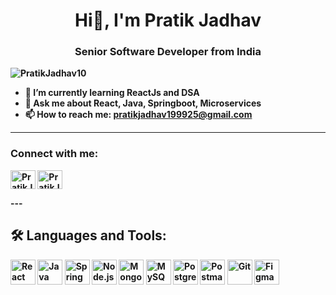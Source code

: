 <h1 align="center"> Hi👋, I'm Pratik Jadhav</h1> 
<h3 align="center"><strong>Senior Software Developer from India<strong></h3>

<p align="left">
  <img src="https://komarev.com/ghpvc/?username=PratikJadhav10&label=Profile%20views&color=0e75b6&style=flat" alt="PratikJadhav10" />
</p>

- 🌱 I’m currently learning **ReactJs and DSA**
- 💬 Ask me about **React, Java, Springboot, Microservices**
- 📫 How to reach me: **pratikjadhav199925@gmail.com**

---

<h3 align="left">Connect with me:</h3>
<p align="left">
<a href="https://linkedin.com/in/pratikmukundjadhav" target="_blank"><img align="center" src="https://raw.githubusercontent.com/rahuldkjain/github-profile-readme-generator/master/src/images/icons/Social/linked-in-alt.svg" alt="PratikJadhav" height="30" width="40" /></a>
<a href="https://instagram.com/pratikjdv10" target="_blank"><img align="center" src="https://raw.githubusercontent.com/rahuldkjain/github-profile-readme-generator/master/src/images/icons/Social/instagram.svg" alt="PratikJadhav" height="30" width="40" /></a>
</p>
---

## 🛠️ Languages and Tools:

<p align="left">
  <img src="https://cdn.jsdelivr.net/gh/devicons/devicon/icons/react/react-original.svg" alt="React" width="40" height="40"/>
  <img src="https://cdn.jsdelivr.net/gh/devicons/devicon/icons/java/java-original.svg" alt="Java" width="40" height="40"/>
  <img src="https://cdn.jsdelivr.net/gh/devicons/devicon/icons/spring/spring-original.svg" alt="Spring Boot" width="40" height="40"/>
  <img src="https://cdn.jsdelivr.net/gh/devicons/devicon/icons/nodejs/nodejs-original.svg" alt="Node.js" width="40" height="40"/>
  <img src="https://cdn.jsdelivr.net/gh/devicons/devicon/icons/mongodb/mongodb-original.svg" alt="MongoDB" width="40" height="40"/>
  <img src="https://cdn.jsdelivr.net/gh/devicons/devicon/icons/mysql/mysql-original.svg" alt="MySQL" width="40" height="40"/>
  <img src="https://cdn.jsdelivr.net/gh/devicons/devicon/icons/postgresql/postgresql-original.svg" alt="PostgreSQL" width="40" height="40"/>
  <img src="https://cdn.jsdelivr.net/gh/devicons/devicon/icons/postman/postman-original.svg" alt="Postman" width="40" height="40"/>
  <img src="https://cdn.jsdelivr.net/gh/devicons/devicon/icons/git/git-original.svg" alt="Git" width="40" height="40"/>
  <img src="https://cdn.jsdelivr.net/gh/devicons/devicon/icons/figma/figma-original.svg" alt="Figma" width="40" height="40"/>
</p>




